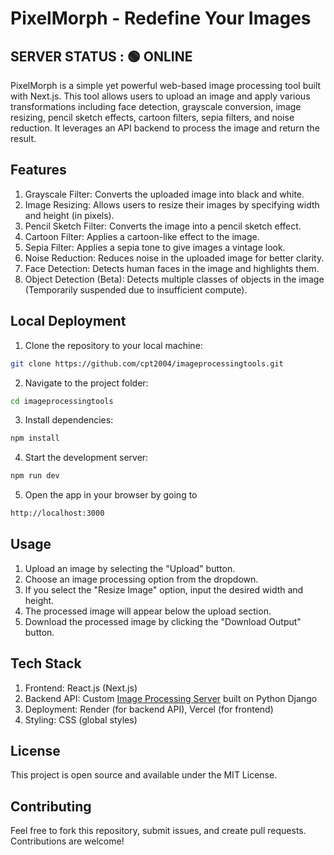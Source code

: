 
# PixelMorph - Redefine Your Images
## SERVER STATUS : 🟢 ONLINE
<!-- ## SERVER STATUS : 🔴 OFFLINE-->

PixelMorph is a simple yet powerful web-based image processing tool built with Next.js. This tool allows users to upload an image and apply various transformations including face detection, grayscale conversion, image resizing, pencil sketch effects, cartoon filters, sepia filters, and noise reduction. It leverages an API backend to process the image and return the result.

## Features
1. Grayscale Filter: Converts the uploaded image into black and white.
2. Image Resizing: Allows users to resize their images by specifying width and height (in pixels).
3. Pencil Sketch Filter: Converts the image into a pencil sketch effect.
4. Cartoon Filter: Applies a cartoon-like effect to the image.
5. Sepia Filter: Applies a sepia tone to give images a vintage look.
6. Noise Reduction: Reduces noise in the uploaded image for better clarity.
7. Face Detection: Detects human faces in the image and highlights them.
8. Object Detection (Beta): Detects multiple classes of objects in the image (Temporarily suspended due to insufficient compute).

## Local Deployment
1. Clone the repository to your local machine:

```bash
git clone https://github.com/cpt2004/imageprocessingtools.git
```

2. Navigate to the project folder:

```bash
cd imageprocessingtools
```

3. Install dependencies:

```bash
npm install
```

4. Start the development server:

```bash
npm run dev
```

5. Open the app in your browser by going to

```bash
http://localhost:3000
```
## Usage
1. Upload an image by selecting the "Upload" button.
2. Choose an image processing option from the dropdown.
3. If you select the "Resize Image" option, input the desired width and height.
4. The processed image will appear below the upload section.
5. Download the processed image by clicking the "Download Output" button.

## Tech Stack
1. Frontend: React.js (Next.js)
2. Backend API: Custom [Image Processing Server](https://github.com/cpt1909/imageProcessingServer) built on Python Django
4. Deployment: Render (for backend API), Vercel (for frontend)
3. Styling: CSS (global styles)

## License
This project is open source and available under the MIT License.

## Contributing
Feel free to fork this repository, submit issues, and create pull requests. Contributions are welcome!
